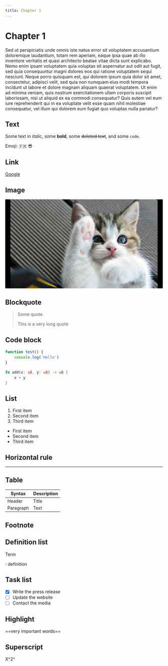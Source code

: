 ```yaml
---
title: Chapter 1
---
```


# Chapter 1

Sed ut perspiciatis unde omnis iste natus error sit voluptatem accusantium doloremque laudantium, totam rem aperiam, eaque ipsa quae ab illo inventore veritatis et quasi architecto beatae vitae dicta sunt explicabo. Nemo enim ipsam voluptatem quia voluptas sit aspernatur aut odit aut fugit, sed quia consequuntur magni dolores eos qui ratione voluptatem sequi nesciunt. Neque porro quisquam est, qui dolorem ipsum quia dolor sit amet, consectetur, adipisci velit, sed quia non numquam eius modi tempora incidunt ut labore et dolore magnam aliquam quaerat voluptatem. Ut enim ad minima veniam, quis nostrum exercitationem ullam corporis suscipit laboriosam, nisi ut aliquid ex ea commodi consequatur? Quis autem vel eum iure reprehenderit qui in ea voluptate velit esse quam nihil molestiae consequatur, vel illum qui dolorem eum fugiat quo voluptas nulla pariatur?

## Text

Some text in _italic_, some **bold**, some ~~deleted text~~, and some `code`.

Emoji: 🇫🇷 😎

## Link 

[Google](https://www.google.com)

## Image 

![A cat](_assets/cat.jpg)

## Blockquote

> Some quote
>
> This is a very long quote


## Code block

```js
function test() {
    console.log('Hello')
}
```

```rust
fn add(x: u8, y: u8) -> u8 {
    x + y
}
```

## List

1. First item
2. Second item
3. Third item

- First item
- Second item
- Third item

## Horizontal rule

---

## Table

| Syntax      | Description |
| ----------- | ----------- |
| Header      | Title       |
| Paragraph   | Text        |

## Footnote 

<!-- Here's a sentence with a footnote. [^1]

[^1]: This is the footnote. -->

## Definition list 

Term

: definition

## Task list 

- [x] Write the press release
- [ ] Update the website
- [ ] Contact the media

## Highlight 

==very important words==

## Superscript

X^2^